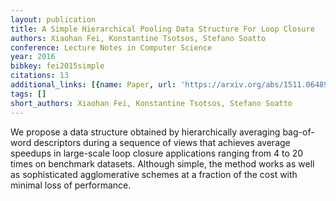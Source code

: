 ```yaml
---
layout: publication
title: A Simple Hierarchical Pooling Data Structure For Loop Closure
authors: Xiaohan Fei, Konstantine Tsotsos, Stefano Soatto
conference: Lecture Notes in Computer Science
year: 2016
bibkey: fei2015simple
citations: 13
additional_links: [{name: Paper, url: 'https://arxiv.org/abs/1511.06489'}]
tags: []
short_authors: Xiaohan Fei, Konstantine Tsotsos, Stefano Soatto
---
```

We propose a data structure obtained by hierarchically averaging bag-of-word
descriptors during a sequence of views that achieves average speedups in
large-scale loop closure applications ranging from 4 to 20 times on benchmark
datasets. Although simple, the method works as well as sophisticated
agglomerative schemes at a fraction of the cost with minimal loss of
performance.